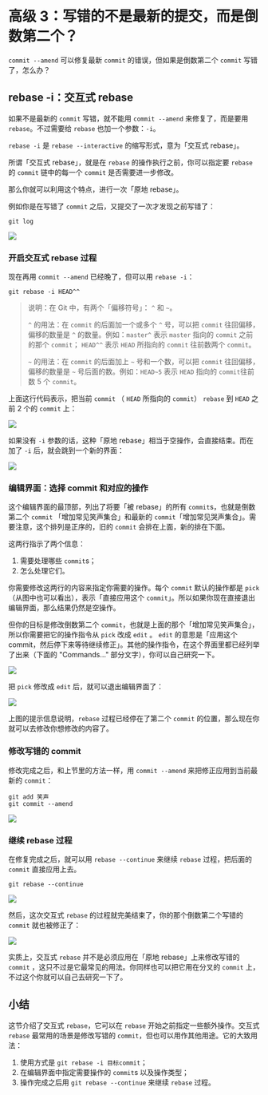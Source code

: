# 高级 3：写错的不是最新的提交，而是倒数第二个？

`commit --amend` 可以修复最新 `commit` 的错误，但如果是倒数第二个 `commit` 写错了，怎么办？

## rebase -i：交互式 rebase

如果不是最新的 `commit` 写错，就不能用 `commit --amend` 来修复了，而是要用 `rebase`。不过需要给 `rebase` 也加一个参数：`-i`。

`rebase -i` 是 `rebase --interactive` 的缩写形式，意为「交互式 rebase」。

所谓「交互式 rebase」，就是在 `rebase` 的操作执行之前，你可以指定要 `rebase` 的 `commit` 链中的每一个 `commit` 是否需要进一步修改。

那么你就可以利用这个特点，进行一次「原地 rebase」。

例如你是在写错了 `commit` 之后，又提交了一次才发现之前写错了：

```
git log
```

![](https://p1-jj.byteimg.com/tos-cn-i-t2oaga2asx/gold-user-assets/2017/11/22/15fdf5fd00a27f45~tplv-t2oaga2asx-zoom-in-crop-mark:1304:0:0:0.awebp)

### 开启交互式 rebase 过程

现在再用 `commit --amend` 已经晚了，但可以用 `rebase -i`：

```
git rebase -i HEAD^^
```

> 说明：在 Git 中，有两个「偏移符号」： `^` 和 `~`。
> 
> `^` 的用法：在 `commit` 的后面加一个或多个 `^` 号，可以把 `commit` 往回偏移，偏移的数量是 `^` 的数量。例如：`master^` 表示 `master` 指向的 `commit` 之前的那个 `commit`； `HEAD^^` 表示 `HEAD` 所指向的 `commit` 往前数两个 `commit`。
> 
> `~` 的用法：在 `commit` 的后面加上 `~` 号和一个数，可以把 `commit` 往回偏移，偏移的数量是 `~` 号后面的数。例如：`HEAD~5` 表示 `HEAD` 指向的 `commit`往前数 5 个 `commit`。

上面这行代码表示，把当前 `commit` （ `HEAD` 所指向的 `commit`） `rebase` 到 `HEAD` 之前 2 个的 `commit` 上：

![](https://p1-jj.byteimg.com/tos-cn-i-t2oaga2asx/gold-user-assets/2017/11/22/15fdf5fd00522381~tplv-t2oaga2asx-zoom-in-crop-mark:1304:0:0:0.awebp)

如果没有 `-i` 参数的话，这种「原地 rebase」相当于空操作，会直接结束。而在加了 `-i` 后，就会跳到一个新的界面：

![](https://p1-jj.byteimg.com/tos-cn-i-t2oaga2asx/gold-user-assets/2017/11/22/15fdf5fd04f46d6e~tplv-t2oaga2asx-zoom-in-crop-mark:1304:0:0:0.awebp)

### 编辑界面：选择 commit 和对应的操作

这个编辑界面的最顶部，列出了将要「被 rebase」的所有 `commit`s，也就是倒数第二个 `commit` 「增加常见笑声集合」和最新的 `commit`「增加常见哭声集合」。需要注意，这个排列是正序的，旧的 `commit` 会排在上面，新的排在下面。

这两行指示了两个信息：

1.  需要处理哪些 `commit`s；
2.  怎么处理它们。

你需要修改这两行的内容来指定你需要的操作。每个 `commit` 默认的操作都是 `pick` （从图中也可以看出），表示「直接应用这个 `commit`」。所以如果你现在直接退出编辑界面，那么结果仍然是空操作。

但你的目标是修改倒数第二个 `commit`，也就是上面的那个「增加常见笑声集合」，所以你需要把它的操作指令从 `pick` 改成 `edit` 。 `edit` 的意思是「应用这个 commit，然后停下来等待继续修正」。其他的操作指令，在这个界面里都已经列举了出来（下面的 "Commands…" 部分文字），你可以自己研究一下。

![](https://p1-jj.byteimg.com/tos-cn-i-t2oaga2asx/gold-user-assets/2017/11/22/15fdf5fd020c87f6~tplv-t2oaga2asx-zoom-in-crop-mark:1304:0:0:0.awebp)

把 `pick` 修改成 `edit` 后，就可以退出编辑界面了：

![](https://p1-jj.byteimg.com/tos-cn-i-t2oaga2asx/gold-user-assets/2017/11/22/15fdf5fd007159fa~tplv-t2oaga2asx-zoom-in-crop-mark:1304:0:0:0.awebp)

上图的提示信息说明，`rebase` 过程已经停在了第二个 `commit` 的位置，那么现在你就可以去修改你想修改的内容了。

### 修改写错的 commit

修改完成之后，和上节里的方法一样，用 `commit --amend` 来把修正应用到当前最新的 `commit`：

```
git add 笑声
git commit --amend
```

![](https://p1-jj.byteimg.com/tos-cn-i-t2oaga2asx/gold-user-assets/2017/11/22/15fdf5fd04de0d40~tplv-t2oaga2asx-zoom-in-crop-mark:1304:0:0:0.awebp)

### 继续 rebase 过程

在修复完成之后，就可以用 `rebase --continue` 来继续 `rebase` 过程，把后面的 `commit` 直接应用上去。

```
git rebase --continue
```

![](https://p1-jj.byteimg.com/tos-cn-i-t2oaga2asx/gold-user-assets/2017/11/22/15fdf5fd54455c29~tplv-t2oaga2asx-zoom-in-crop-mark:1304:0:0:0.awebp)

然后，这次交互式 `rebase` 的过程就完美结束了，你的那个倒数第二个写错的 `commit` 就也被修正了：

![](https://p1-jj.byteimg.com/tos-cn-i-t2oaga2asx/gold-user-assets/2017/11/22/15fdf5fd4e7d5257~tplv-t2oaga2asx-zoom-in-crop-mark:1304:0:0:0.awebp)

实质上，交互式 `rebase` 并不是必须应用在「原地 rebase」上来修改写错的 `commit` ，这只不过是它最常见的用法。你同样也可以把它用在分叉的 `commit` 上，不过这个你就可以自己去研究一下了。

## 小结

这节介绍了交互式 `rebase`，它可以在 `rebase` 开始之前指定一些额外操作。交互式 `rebase` 最常用的场景是修改写错的 `commit`，但也可以用作其他用途。它的大致用法：

1.  使用方式是 `git rebase -i 目标commit`；
2.  在编辑界面中指定需要操作的 `commit`s 以及操作类型；
3.  操作完成之后用 `git rebase --continue` 来继续 `rebase` 过程。
